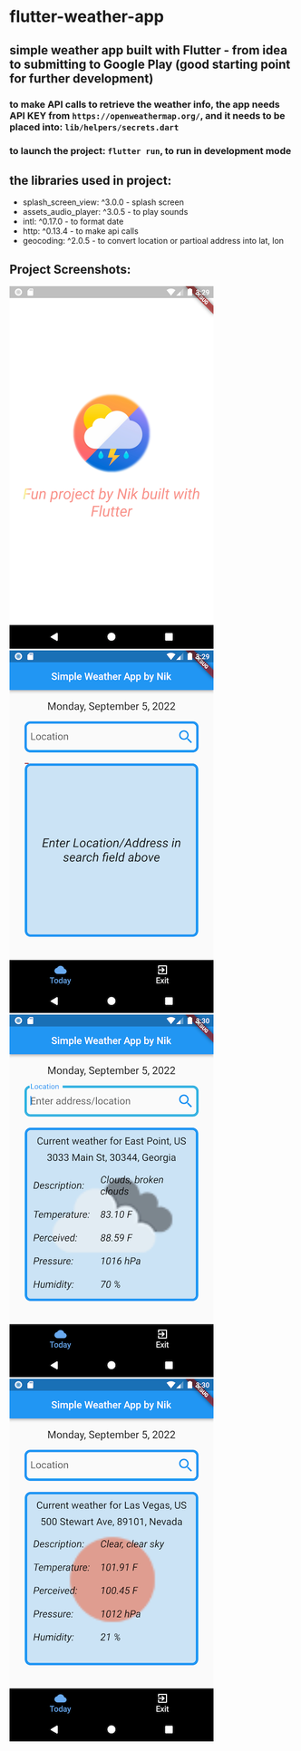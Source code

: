 # flutter-weather-app

## simple weather app built with Flutter - from idea to submitting to Google Play (good starting point for further development)

### to make API calls to retrieve the weather info, the app needs API KEY from `https://openweathermap.org/`, and it needs to be placed into: `lib/helpers/secrets.dart`

### to launch the project: `flutter run`, to run in development mode

## the libraries used in project:
* splash_screen_view: ^3.0.0 - splash screen
* assets_audio_player: ^3.0.5 - to play sounds
* intl: ^0.17.0 - to format date
* http: ^0.13.4 - to make api calls
* geocoding: ^2.0.5 - to convert location or partioal address into lat, lon

## Project Screenshots:
![screenshot 1](screenshots/screenshot1.png "project screenshot")
![screenshot 2](screenshots/screenshot2.png "project screenshot")
![screenshot 3](screenshots/screenshot3.png "project screenshot")
![screenshot 3](screenshots/screenshot4.png "project screenshot")

